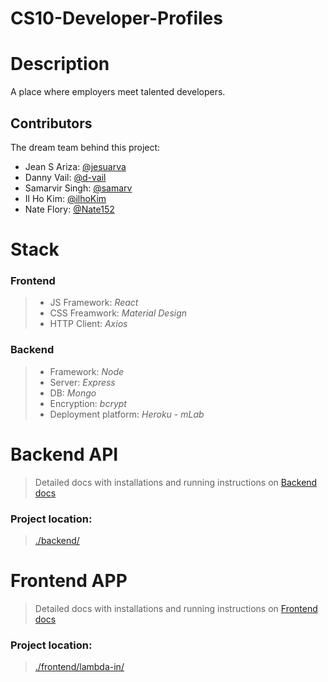 # CS10-Developer-Profiles

# Description

A place where employers meet talented developers.

## Contributors

The dream team behind this project:

- Jean S Ariza: [@jesuarva](https://github.com/jesuarva)
- Danny Vail: [@d-vail](https://github.com/d-vail)
- Samarvir Singh: [@samarv](https://github.com/samarv)
- Il Ho Kim: [@ilhoKim](https://github.com/ilhoKim)
- Nate Flory: [@Nate152](https://github.com/Nate152)

# Stack

### **Frontend**

> - JS Framework: _React_
> - CSS Freamwork: _Material Design_
> - HTTP Client: _Axios_

### **Backend**

> - Framework: _Node_
> - Server: _Express_
> - DB: _Mongo_
> - Encryption: _bcrypt_
> - Deployment platform: _Heroku - mLab_

# Backend API

> Detailed docs with installations and running instructions on [Backend docs](https://github.com/Lambda-School-Labs/CS10-Developer-Profiles/wiki/Backend-docs)

### Project location:

> [./backend/](https://github.com/Lambda-School-Labs/CS10-Developer-Profiles/tree/master/backend)

# Frontend APP

> Detailed docs with installations and running instructions on [Frontend docs](https://github.com/Lambda-School-Labs/CS10-Developer-Profiles/wiki/Frontend-docs)

### Project location:

> [./frontend/lambda-in/](https://github.com/Lambda-School-Labs/CS10-Developer-Profiles/tree/master/frontend/lambda-in)
